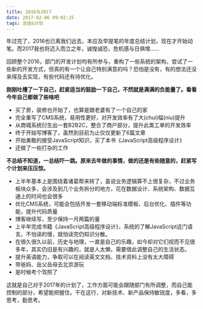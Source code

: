 ```yaml
---
title: 2016与2017
date: 2017-02-06 09:02:15
tags: 总结&计划
---
```

年过完了，2016也已离我们远去，本应及早提笔的年度总结计划，现在才开始动笔。而2017我也将迈入而立之年，诚惶诚恐，危机感与日俱增……

回顾整个2016，部门的开发计划均有所参与，重构了一些系统的架构，尝试了一些新的开发方式，但真的有一个让自己特别满意的吗？恐怕是没有，有的想法还没来得及去实现，有些代码还有待优化。

**刚刚吐槽了一下自己，赶紧适当的鼓励一下自己，不然就是满满的负能量了。看看今年自己都做了些啥吧**

* 买了房，装修也开始了，也算是跟老婆有了一个自己的家
* 完全重写了CMS系统，易用性更好，对开发效率有了大(chui)幅(niu)提升
* 从商城系统衍生出一套B2B2C，整合了商户部分，提升此类工单的开发效率
* 终于开始写博客了，虽然到目前为止仅仅更新了6篇文章
* 开始勇敢的接受JavaScript知识，买了本书《JavaScript高级程序设计》
* 还做了一些打杂的工作

**不总结不知道，一总结吓一跳。原来去年做的事情，做的还是有些随意的，赶紧写个计划来压压惊。**

* 上半年基本上是围绕着诸葛帮来转了，虽说业务逻辑算不上很复杂，不过业务板块众多，会涉及到几个业务拆分的地方，花在数据设计、系统架构、数据互通上的时间也会很多
* 优化CMS系统，可能会包括开发一套移动端标准模板、后台优化、插件等功能，提升代码质量
* 博客继续写，至少保持一月两篇的量
* 上半年完成书籍《JavaScript高级程序设计》，系统的了解JavaScript这门语言。不怕读的慢，就怕读完仍知识分散。
* 在很久很久以前，历史与地理，一直是自己的乐趣，如今却对它们视而不见很多年，其实仍旧是有兴趣的，就是人太懒，需要借此调整自己的生活状态。
* 提升英语能力，争取可以在阅读英文文档、技术资料上没有太大障碍
* 带爸妈、岳父岳母去北京游玩
* 是时候考个驾照了

这就是自己对于2017年的计划了，工作方面可能会跟随部门有所调整，而自己能控制的部分，希望能把握住。干在这行，对新技术、新产品保持敏锐度，多看，多思考，勤思考。